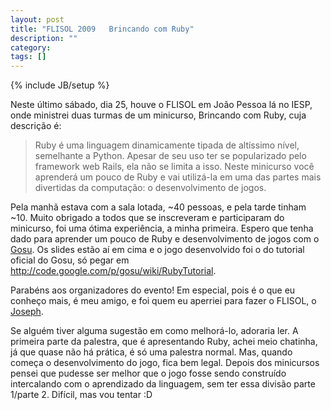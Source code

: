 ```yaml
---
layout: post
title: "FLISOL 2009   Brincando com Ruby"
description: ""
category: 
tags: []
---
```

{% include JB/setup %}

Neste último sábado, dia 25, houve o FLISOL em João Pessoa lá no IESP, onde
ministrei duas turmas de um minicurso, Brincando com Ruby, cuja descrição é:

> Ruby é uma linguagem dinamicamente tipada de altíssimo nível, semelhante a
> Python. Apesar de seu uso ter se popularizado pelo framework web Rails, ela não
> se limita a isso. Neste minicurso você aprenderá um pouco de Ruby e vai
> utilizá-la em uma das partes mais divertidas da computação: o desenvolvimento
> de jogos.

Pela manhã estava com a sala lotada, ~40 pessoas, e pela tarde tinham ~10.
Muito obrigado a todos que se inscreveram e participaram do minicurso, foi uma
ótima experiência, a minha primeira. Espero que tenha dado para aprender um
pouco de Ruby e desenvolvimento de jogos com o
[Gosu](http://code.google.com/p/gosu/). Os slides estão aí em cima e o jogo
desenvolvido foi o do tutorial oficial do Gosu, só pegar em
http://code.google.com/p/gosu/wiki/RubyTutorial.

Parabéns aos organizadores do evento! Em especial, pois é o que eu conheço
mais, é meu amigo, e foi quem eu aperriei para fazer o FLISOL, o
[Joseph](http://jrmendes.com/).

Se alguém tiver alguma sugestão em como melhorá-lo, adoraria ler. A primeira
parte da palestra, que é apresentando Ruby, achei meio chatinha, já que quase
não há prática, é só uma palestra normal. Mas, quando começa o desenvolvimento
do jogo, fica bem legal. Depois dos minicursos pensei que pudesse ser melhor
que o jogo fosse sendo construído intercalando com o aprendizado da linguagem,
sem ter essa divisão parte 1/parte 2. Difícil, mas vou tentar :D
